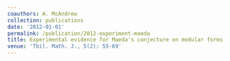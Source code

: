 ```yaml
---
coauthors: A. McAndrew
collection: publications
date: '2012-01-01'
permalink: /publication/2012-experiment-maeda
title: Experimental evidence for Maeda's conjecture on modular forms
venue: 'Tbil. Math. J., 5(2): 55-69'
---
```

